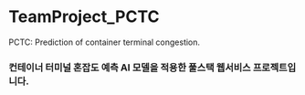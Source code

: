 # TeamProject_PCTC
PCTC: Prediction of container terminal congestion.

### 컨테이너 터미널 혼잡도 예측 AI 모델을 적용한 풀스택 웹서비스 프로젝트입니다.
